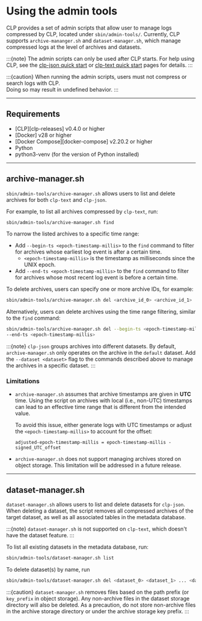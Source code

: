 # Using the admin tools

CLP provides a set of admin scripts that allow user to manage logs compressed by CLP, located
under `sbin/admin-tools/`.
Currently, CLP supports `archive-mananger.sh` and `dataset-manager.sh`, which manage compressed 
logs at the level of archives and datasets.

:::{note}
The admin scripts can only be used after CLP starts. For help using CLP, see the
[clp-json quick start](quick-start/clp-json.md) or [clp-text quick start](quick-start/clp-text.md)
pages for details.
:::

:::{caution}
When running the admin scripts, users must not compress or search logs with CLP.  
Doing so may result in undefined behavior.
:::

---

## Requirements

* [CLP][clp-releases] v0.4.0 or higher
* [Docker] v28 or higher
* [Docker Compose][docker-compose] v2.20.2 or higher
* Python
* python3-venv (for the version of Python installed)

---

## archive-manager.sh
`sbin/admin-tools/archive-manager.sh` allows users to list and delete archives for both `clp-text` 
and `clp-json`.

For example, to list all archives compressed by `clp-text`, run:

```bash
sbin/admin-tools/archive-manager.sh find
```

To narrow the listed archives to a specific time range:

* Add `--begin-ts <epoch-timestamp-millis>` to the `find` command to filter for archives whose
  earliest log event is after a certain time.
  * `<epoch-timestamp-millis>` is the timestamp as milliseconds since the UNIX epoch.
* Add `--end-ts <epoch-timestamp-millis>` to the `find` command to filter for archives whose most
  recent log event is before a certain time.

To delete archives, users can specify one or more archive IDs, for example:

```bash
sbin/admin-tools/archive-manager.sh del <archive_id_0> <archive_id_1> ... <archive_id_n>
```

Alternatively, users can delete archives using the time range filtering, similar to the `find` command:

```bash
sbin/admin-tools/archive-manager.sh del --begin-ts <epoch-timestamp-millis> \
--end-ts <epoch-timestamp-millis>
```

:::{note}
`clp-json` groups archives into different datasets. By default, `archive-manager.sh` only operates
on the archive in the `default` dataset. Add the `--dataset <dataset>` flag to the commands
described above to manage the archives in a specific dataset.
:::

### Limitations

* `archive-manager.sh` assumes that archive timestamps are given in **UTC** time. Using the script
  on archives with local (i.e., non-UTC) timestamps can lead to an effective time range that is
  different from the intended value.

  To avoid this issue, either generate logs with UTC timestamps or adjust the 
  `<epoch-timestamp-millis>` to account for the offset:

  `adjusted-epoch-timestamp-millis = epoch-timestamp-millis - signed_UTC_offset`


- `archive-manager.sh` does not support managing archives stored on object storage. This limitation
  will be addressed in a future release.

---

## dataset-manager.sh
`dataset-manager.sh` allows users to list and delete datasets for `clp-json`. When deleting a
dataset, the script removes all compressed archives of the target dataset, as well as all associated
tables in the metadata database.

:::{note}
`dataset-manager.sh` is not supported on `clp-text`, which doesn't have the dataset feature.
:::

To list all existing datasets in the metadata database, run:

```bash
sbin/admin-tools/dataset-manager.sh list
```

To delete dataset(s) by name, run

```bash
sbin/admin-tools/dataset-manager.sh del <dataset_0> <dataset_1> ... <dataset_n>
```

:::{caution}
`dataset-manager.sh` removes files based on the path prefix (or `key_prefix` in object storage). Any
non-archive files in the dataset storage directory will also be deleted. As a precaution, do not
store non-archive files in the archive storage directory or under the archive storage key prefix.
:::
